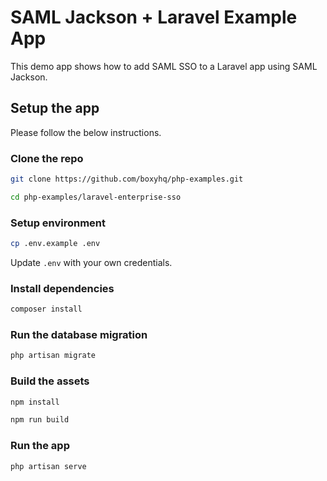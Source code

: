 # SAML Jackson + Laravel Example App

This demo app shows how to add SAML SSO to a Laravel app using SAML Jackson.

## Setup the app

Please follow the below instructions.

### Clone the repo

```bash
git clone https://github.com/boxyhq/php-examples.git
```

```bash
cd php-examples/laravel-enterprise-sso
```

### Setup environment

```bash
cp .env.example .env
```

Update `.env` with your own credentials.

### Install dependencies

```bash
composer install
```

### Run the database migration

```bash
php artisan migrate
```

### Build the assets

```bash
npm install
```

```bash
npm run build
```

### Run the app

```bash
php artisan serve
```
